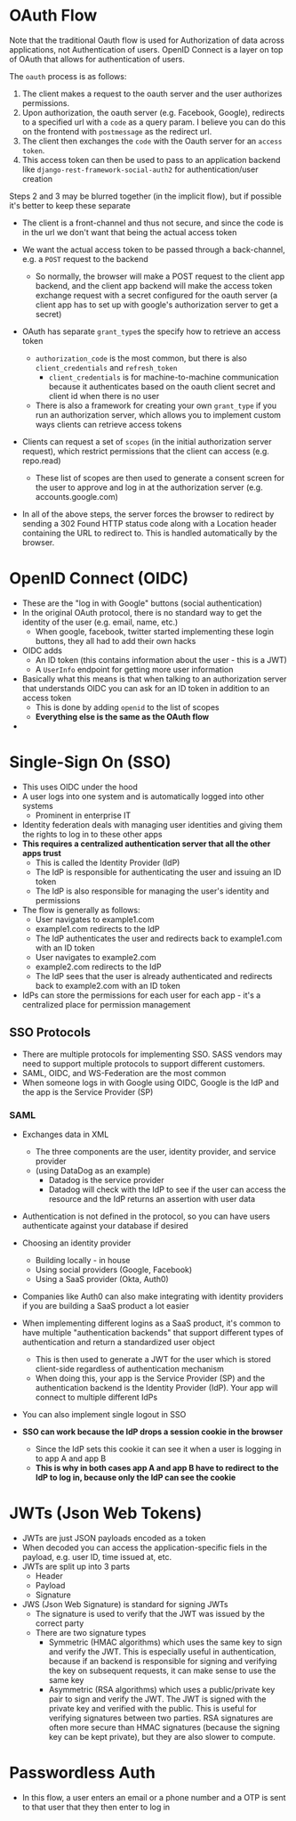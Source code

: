 # OAuth Flow

Note that the traditional Oauth flow is used for Authorization of data across applications, not Authentication of users. OpenID Connect is a layer on top of OAuth that allows for authentication of users.

The `oauth` process is as follows:

1. The client makes a request to the oauth server and the user authorizes permissions.
2. Upon authorization, the oauth server (e.g. Facebook, Google), redirects to a specified url with a `code` as a query param. I believe you can do this on the frontend with `postmessage` as the redirect url.
3. The client then exchanges the `code` with the Oauth server for an `access token`.
4. This access token can then be used to pass to an application backend like `django-rest-framework-social-auth2` for authentication/user creation

Steps 2 and 3 may be blurred together (in the implicit flow), but if possible it's better to keep these separate
- The client is a front-channel and thus not secure, and since the code is in the url we don't want that being the actual access token
- We want the actual access token to be passed through a back-channel, e.g. a `POST` request to the backend
  - So normally, the browser will make a POST request to the client app backend, and the client app backend will make the access token exchange request with a secret configured for the oauth server 
  (a client app has to set up with google's authorization server to get a secret)

- OAuth has separate `grant_type`s the specify how to retrieve an access token
  - `authorization_code` is the most common, but there is also `client_credentials` and `refresh_token`
    - `client_credentials` is for machine-to-machine communication because it authenticates based on the oauth client secret and client id when there is no user
  - There is also a framework for creating your own `grant_type` if you run an authorization server, which allows you to implement custom ways clients can retrieve access tokens
- Clients can request a set of `scopes` (in the initial authorization server request), which restrict permissions that the client can access (e.g. repo.read)
  - These list of scopes are then used to generate a consent screen for the user to approve and log in at the authorization server (e.g. accounts.google.com)
- In all of the above steps, the server forces the browser to redirect by sending a 302 Found HTTP status code along with a Location header containing the URL to redirect to. This is handled automatically by the browser.

# OpenID Connect (OIDC)

- These are the "log in with Google" buttons (social authentication)
- In the original OAuth protocol, there is no standard way to get the identity of the user (e.g. email, name, etc.)
  - When google, facebook, twitter started implementing these login buttons, they all had to add their own hacks
- OIDC adds
  - An ID token (this contains information about the user - this is a JWT)
  - A `UserInfo` endpoint for getting more user information
- Basically what this means is that when talking to an authorization server that understands OIDC you can ask for an ID token in addition to an access token
  - This is done by adding `openid` to the list of scopes
  - **Everything else is the same as the OAuth flow**
- 

# Single-Sign On (SSO)

- This uses OIDC under the hood
- A user logs into one system and is automatically logged into other systems
  - Prominent in enterprise IT
- Identity federation deals with managing user identities and giving them the rights to log in to these other apps
- **This requires a centralized authentication server that all the other apps trust**
  - This is called the Identity Provider (IdP)
  - The IdP is responsible for authenticating the user and issuing an ID token
  - The IdP is also responsible for managing the user's identity and permissions
- The flow is generally as follows:
  - User navigates to example1.com
  - example1.com redirects to the IdP
  - The IdP authenticates the user and redirects back to example1.com with an ID token
  - User navigates to example2.com
  - example2.com redirects to the IdP
  - The IdP sees that the user is already authenticated and redirects back to example2.com with an ID token
- IdPs can store the permissions for each user for each app - it's a centralized place for permission management

## SSO Protocols

- There are multiple protocols for implementing SSO. SASS vendors may need to support multiple protocols to support different customers.
- SAML, OIDC, and WS-Federation are the most common
- When someone logs in with Google using OIDC, Google is the IdP and the app is the Service Provider (SP)

### SAML

- Exchanges data in XML
  - The three components are the user, identity provider, and service provider
  - (using DataDog as an example) 
    - Datadog is the service provider
    - Datadog will check with the IdP to see if the user can access the resource and the IdP returns an assertion with user data
- Authentication is not defined in the protocol, so you can have users authenticate against your database if desired


- Choosing an identity provider
  - Building locally - in house
  - Using social providers (Google, Facebook)
  - Using a SaaS provider (Okta, Auth0)
- Companies like Auth0 can also make integrating with identity providers if you are building a SaaS product a lot easier
- When implementing different logins as a SaaS product, it's common to have multiple "authentication backends" that support different
types of authentication and return a standardized user object
  - This is then used to generate a JWT for the user which is stored client-side regardless of authentication mechanism
  - When doing this, your app is the Service Provider (SP) and the authentication backend is the Identity Provider (IdP). Your app will connect to multiple different IdPs
- You can also implement single logout in SSO
- **SSO can work because the IdP drops a session cookie in the browser**
  - Since the IdP sets this cookie it can see it when a user is logging in to app A and app B
  - **This is why in both cases app A and app B have to redirect to the IdP to log in, because only the IdP can see the cookie**

# JWTs (Json Web Tokens)

- JWTs are just JSON payloads encoded as a token
- When decoded you can access the application-specific fiels in the payload, e.g. user ID, time issued at, etc.
- JWTs are split up into 3 parts
  - Header
  - Payload
  - Signature
- JWS (Json Web Signature) is standard for signing JWTs
  - The signature is used to verify that the JWT was issued by the correct party
  - There are two signature types
    - Symmetric (HMAC algorithms) which uses the same key to sign and verify the JWT. This is especially useful in authentication, because if an backend is responsible for signing and verifying the key
    on subsequent requests, it can make sense to use the same key
    - Asymmetric (RSA algorithms) which uses a public/private key pair to sign and verify the JWT. The JWT is signed with the private key and verified with the public. This is useful for verifying signatures between two parties.
    RSA signatures are often more secure than HMAC signatures (because the signing key can be kept private), but they are also slower to compute.

# Passwordless Auth

- In this flow, a user enters an email or a phone number and a OTP is sent to that user that they then enter to log in
